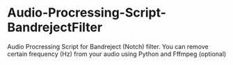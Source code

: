 # Audio-Procressing-Script-BandrejectFilter
Audio Procressing Script for Bandreject (Notch) filter. You can remove certain frequency (Hz) from your audio using Python and Fffmpeg (optional)
